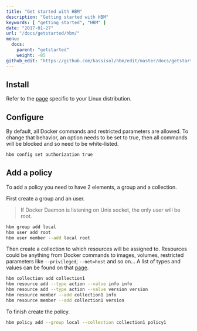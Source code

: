 ```yaml
---
title: "Get started with HBM"
description: "Getting started with HBM"
keywords: [ "getting started", "HBM" ]
date: "2017-01-27"
url: "/docs/getstarted/hbm/"
menu:
  docs:
    parent: "getstarted"
    weight: -85
github_edit: "https://github.com/kassisol/hbm/edit/master/docs/getstarted/index.md"
---
```


## Install

Refer to the [page](../installation/overview.md) specific to your Linux distribution.

## Configure

By default, all Docker commands and restricted parameters are allowed. To change that behavior, an option needs to be set to true, then all commands will be blocked and so need to be white-listed.

```bash
hbm config set authorization true
```

## Add a policy

To add a policy you need to have 2 elements, a group and a collection.

First create a group and an user.

> If Docker Daemon is listening on Unix socket, the only user will be root.

```bash
hbm group add local
hbm user add root
hbm user member --add local root
```

Then create a collection to which resources will be assigned to. Resources could be anything from Docker commands to images, volumes, restricted parameters like `--privileged`; `--net=host` and so on... A list of types and values can be found on that [page](../reference/commandline/resource_add.md).

```bash
hbm collection add collection1
hbm resource add --type action --value info info
hbm resource add --type action --value version version
hbm resource member --add collection1 info
hbm resource member --add collection1 version
```

To finish create the policy.

```bash
hbm policy add --group local --collection collection1 policy1
```
